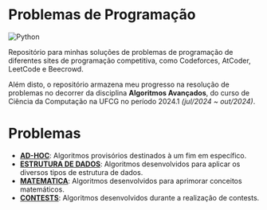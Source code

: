 # Problemas de Programação
![Python](https://img.shields.io/badge/Python-3776AB?style=for-the-badge&logo=python&logoColor=white)

Repositório para minhas soluções de problemas de programação de diferentes sites de programação competitiva, como Codeforces, AtCoder, LeetCode e Beecrowd. 

Além disto, o repositório armazena meu progresso na resolução de problemas no decorrer da disciplina **Algoritmos Avançados**, do curso de Ciência da Computação na UFCG no período 2024.1 *(jul/2024 ~ out/2024)*.

# Problemas

- [**AD-HOC**](https://github.com/josetruta/programming-problems/tree/main/AD-HOC): Algoritmos provisórios destinados à um fim em específico.
- [**ESTRUTURA DE DADOS**](https://github.com/josetruta/programming-problems/tree/main/ESTRUTURA-DADOS): Algoritmos desenvolvidos para aplicar os diversos tipos de estrutura de dados.
- [**MATEMATICA**](https://github.com/josetruta/programming-problems/tree/main/MATEMATICA): Algoritmos desenvolvidos para aprimorar conceitos matemáticos.
- [**CONTESTS**](https://github.com/josetruta/programming-problems/tree/main/CONTESTS): Algoritmos desenvolvidos durante a
realização de contests.
